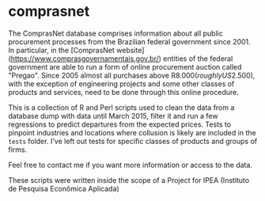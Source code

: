 # comprasnet

The ComprasNet database comprises information about all public procurement processes from the Brazilian federal government since 2001. In particular, in the [ComprasNet website] (https://www.comprasgovernamentais.gov.br/) entities of the federal government are able to run a form of online procurement auction called "Pregao". Since 2005 almost all purchases above R$8.000 (roughly US$2.500), with the exception of engineering projects and some other classes of products and services, need to be done through this online procedure.

This is a collection of R and Perl scripts used to clean the data from a database dump with data until March 2015, filter it and run a few regressions to predict departures from the expected prices. Tests to pinpoint industries and locations where collusion is likely are included in the `tests` folder. I've left out tests for specific classes of products and groups of firms. 

Feel free to contact me if you want more information or access to the data.

These scripts were written inside the scope of a Project for IPEA (Instituto de Pesquisa Econômica Aplicada)
